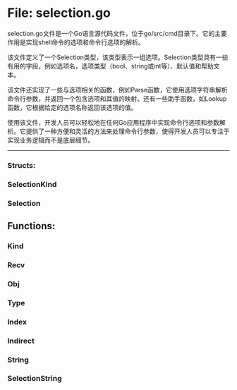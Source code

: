 # File: selection.go

selection.go文件是一个Go语言源代码文件，位于go/src/cmd目录下。它的主要作用是实现shell命令的选项和命令行选项的解析。

该文件定义了一个Selection类型，该类型表示一组选项。Selection类型具有一些有用的字段，例如选项名，选项类型（bool、string或int等）、默认值和帮助文本。

该文件还实现了一些与选项相关的函数，例如Parse函数，它使用选项字符串解析命令行参数，并返回一个包含选项和其值的映射。还有一些助手函数，如Lookup函数，它根据给定的选项名称返回该选项的值。

使用该文件，开发人员可以轻松地在任何Go应用程序中实现命令行选项和参数解析。它提供了一种方便和灵活的方法来处理命令行参数，使得开发人员可以专注于实现业务逻辑而不是底层细节。




---

### Structs:

### SelectionKind





### Selection





## Functions:

### Kind





### Recv





### Obj





### Type





### Index





### Indirect





### String





### SelectionString





